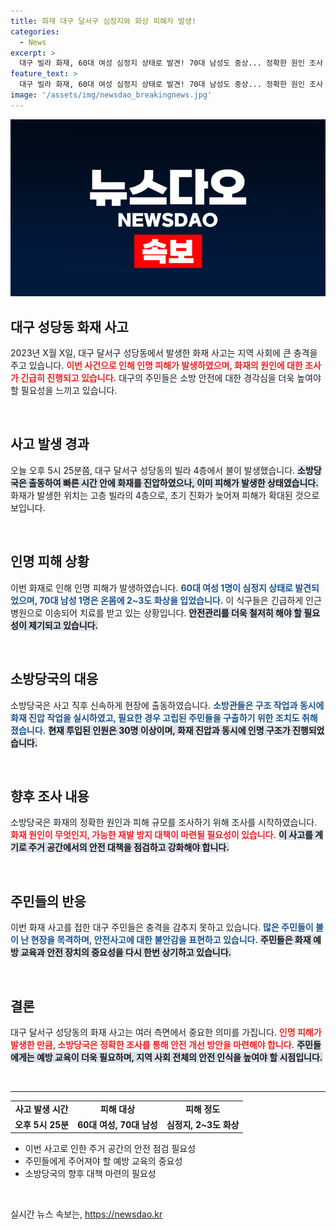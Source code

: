 ```yaml
---
title: 화재 대구 달서구 심정지와 화상 피해자 발생!
categories:
  - News
excerpt: >
  대구 빌라 화재, 60대 여성 심정지 상태로 발견! 70대 남성도 중상... 정확한 원인 조사 중! 지금 이 사건의 전말을 확인해보세요!
feature_text: >
  대구 빌라 화재, 60대 여성 심정지 상태로 발견! 70대 남성도 중상... 정확한 원인 조사 중! 지금 이 사건의 전말을 확인해보세요!
image: '/assets/img/newsdao_breakingnews.jpg'
---
```


<p><img src="/assets/img/newsdao_breakingnews.jpg" alt="implanttips 속보" /></p>

<h2 data-ke-size="size26">대구 성당동 화재 사고</h2>

<p data-ke-size="size16">2023년 X월 X일, 대구 달서구 성당동에서 발생한 화재 사고는 지역 사회에 큰 충격을 주고 있습니다. <b><span style="color: #ee2323;">이번 사건으로 인해 인명 피해가 발생하였으며, 화재의 원인에 대한 조사가 긴급히 진행되고 있습니다.</span></b> 대구의 주민들은 소방 안전에 대한 경각심을 더욱 높여야 할 필요성을 느끼고 있습니다.</p>

<p data-ke-size="size16">&nbsp;</p>

<h2 data-ke-size="size26">사고 발생 경과</h2>

<p data-ke-size="size16">오늘 오후 5시 25분쯤, 대구 달서구 성당동의 빌라 4층에서 불이 발생했습니다. <b><span style="background-color: #21538527;">소방당국은 출동하여 빠른 시간 안에 화재를 진압하였으나, 이미 피해가 발생한 상태였습니다.</span></b> 화재가 발생한 위치는 고층 빌라의 4층으로, 초기 진화가 늦어져 피해가 확대된 것으로 보입니다.</p>

<p data-ke-size="size16">&nbsp;</p>

<h2 data-ke-size="size26">인명 피해 상황</h2>

<p data-ke-size="size16">이번 화재로 인해 인명 피해가 발생하였습니다. <b><span style="color: #1a5490;">60대 여성 1명이 심정지 상태로 발견되었으며, 70대 남성 1명은 온몸에 2~3도 화상을 입었습니다.</span></b> 이 식구들은 긴급하게 인근 병원으로 이송되어 치료를 받고 있는 상황입니다. <b><span style="background-color: #21538527;">안전관리를 더욱 철저히 해야 할 필요성이 제기되고 있습니다.</span></b></p>

<p data-ke-size="size16">&nbsp;</p>

<h2 data-ke-size="size26">소방당국의 대응</h2>

<p data-ke-size="size16">소방당국은 사고 직후 신속하게 현장에 출동하였습니다. <b><span style="color: #1a5490;">소방관들은 구조 작업과 동시에 화재 진압 작업을 실시하였고, 필요한 경우 고립된 주민들을 구출하기 위한 조치도 취해졌습니다.</span></b> <b><span style="background-color: #21538527;">현재 투입된 인원은 30명 이상이며, 화재 진압과 동시에 인명 구조가 진행되었습니다.</span></b></p>

<p data-ke-size="size16">&nbsp;</p>

<h2 data-ke-size="size26">향후 조사 내용</h2>

<p data-ke-size="size16">소방당국은 화재의 정확한 원인과 피해 규모를 조사하기 위해 조사를 시작하였습니다. <b><span style="color: #ee2323;">화재 원인이 무엇인지, 가능한 재발 방지 대책이 마련될 필요성이 있습니다.</span></b> <b><span style="background-color: #21538527;">이 사고를 계기로 주거 공간에서의 안전 대책을 점검하고 강화해야 합니다.</span></b></p>

<p data-ke-size="size16">&nbsp;</p>

<h2 data-ke-size="size26">주민들의 반응</h2>

<p data-ke-size="size16">이번 화재 사고를 접한 대구 주민들은 충격을 감추지 못하고 있습니다. <b><span style="color: #1a5490;">많은 주민들이 불이 난 현장을 목격하며, 안전사고에 대한 불안감을 표현하고 있습니다.</span></b> <b><span style="background-color: #21538527;">주민들은 화재 예방 교육과 안전 장치의 중요성을 다시 한번 상기하고 있습니다.</span></b></p>

<p data-ke-size="size16">&nbsp;</p>

<h2 data-ke-size="size26">결론</h2>

<p data-ke-size="size16">대구 달서구 성당동의 화재 사고는 여러 측면에서 중요한 의미를 가집니다. <b><span style="color: #ee2323;">인명 피해가 발생한 만큼, 소방당국은 정확한 조사를 통해 안전 개선 방안을 마련해야 합니다.</span></b> <b><span style="background-color: #21538527;">주민들에게는 예방 교육이 더욱 필요하며, 지역 사회 전체의 안전 인식을 높여야 할 시점입니다.</span></b></p>

<p data-ke-size="size16">&nbsp;</p>

<hr>

<table style="width: 100%;">
    <tr>
        <td style="text-align: center; height: 17px;"><b>사고 발생 시간</b></td>
        <td style="text-align: center; height: 17px;"><b>피해 대상</b></td>
        <td style="text-align: center; height: 17px;"><b>피해 정도</b></td>
    </tr>
    <tr>
        <td style="text-align: center; height: 17px;"><b>오후 5시 25분</b></td>
        <td style="text-align: center; height: 17px;"><b>60대 여성, 70대 남성</b></td>
        <td style="text-align: center; height: 17px;"><b>심정지, 2~3도 화상</b></td>
    </tr>
</table>

<ul>
    <li>이번 사고로 인한 주거 공간의 안전 점검 필요성</li>
    <li>주민들에게 주어져야 할 예방 교육의 중요성</li>
    <li>소방당국의 향후 대책 마련의 필요성</li>
</ul>

<p data-ke-size="size16">&nbsp;</p>
실시간 뉴스 속보는, <a href="https://newsdao.kr" rel="dofollow">https://newsdao.kr</a>


